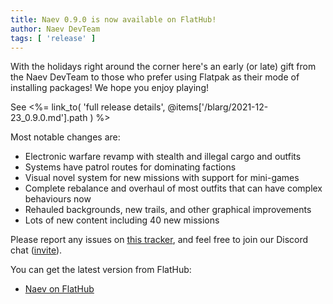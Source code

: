 ```yaml
---
title: Naev 0.9.0 is now available on FlatHub!
author: Naev DevTeam
tags: [ 'release' ]
---
```


With the holidays right around the corner here's an early (or late) gift from the Naev DevTeam to 
those who prefer using Flatpak as their mode of installing packages! We hope you enjoy playing!


See <%= link_to( 'full release details', @items['/blarg/2021-12-23_0.9.0.md'].path ) %>


Most notable changes are:

* Electronic warfare revamp with stealth and illegal cargo and outfits
* Systems have patrol routes for dominating factions
* Visual novel system for new missions with support for mini-games
* Complete rebalance and overhaul of most outfits that can have complex behaviours now
* Rehauled backgrounds, new trails, and other graphical improvements
* Lots of new content including 40 new missions


Please report any issues on [this tracker](https://github.com/naev/naev/issues), and
feel free to join our Discord chat
([invite](https://discord.com/invite/nd2M5BR)).

You can get the latest version from FlatHub:

* [Naev on FlatHub](https://flathub.org/apps/details/org.naev.Naev)

